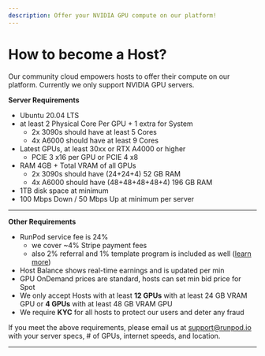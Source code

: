 ```yaml
---
description: Offer your NVIDIA GPU compute on our platform!
---
```


# How to become a Host?

Our community cloud empowers hosts to offer their compute on our platform. Currently we only support NVIDIA GPU servers.



**Server Requirements**

* Ubuntu 20.04 LTS
* at least 2 Physical Core Per GPU + 1 extra for System
  * 2x 3090s should have at least 5 Cores
  * 4x A6000 should have at least 9 Cores
* Latest GPUs, at least 30xx or RTX A4000 or higher
  * PCIE 3 x16 per GPU or PCIE 4 x8
* RAM 4GB + Total VRAM of all GPUs
  * 2x 3090s should have (24+24+4) 52 GB RAM
  * 4x A6000 should have (48+48+48+48+4) 196 GB RAM
* 1TB disk space at minimum
* 100 Mbps Down / 50 Mbps Up at minimum per server

****

**Other Requirements**

* RunPod service fee is 24%
  * we cover \~4% Stripe payment fees
  * also 2% referral and 1% template program is included as well ([learn more](https://www.runpod.io/refer-a-friend))
* Host Balance shows real-time earnings and is updated per min
* GPU OnDemand prices are standard, hosts can set min bid price for Spot
* We only accept Hosts with at least **12 GPUs** with at least 24 GB VRAM GPU or **4 GPUs** with at least 48 GB VRAM GPU
* We require **KYC** for all hosts to protect our users and deter any fraud



If you meet the above requirements, please email us at support@runpod.io with your server specs, # of GPUs, internet speeds, and location.

****
